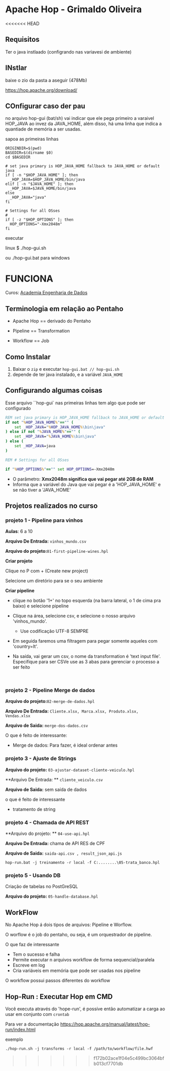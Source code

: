 # Apache Hop - Grimaldo Oliveira

<<<<<<< HEAD
## Requisitos

Ter o java instlaado (configrando nas variavesi de ambiente)

## INstlar

baixe o zio da pasta a aseguir (478Mb)

https://hop.apache.org/download/

## COnfigurar caso der pau

no arquivo hop-gui (bat/sh) vai indicar que ele pega primeiro a varaivel HOP_JAVA ao invez da JAVA_HOME,  além disso, há uma linha que indica a quantiade de memória a ser usadas.

sapoa as primeiras linhas

````
ORIGINDIR=$(pwd)
BASEDIR=$(dirname $0)
cd $BASEDIR

# set java primary is HOP_JAVA_HOME fallback to JAVA_HOME or default java
if [ -n "$HOP_JAVA_HOME" ]; then
  _HOP_JAVA=$HOP_JAVA_HOME/bin/java
elif [ -n "$JAVA_HOME" ]; then
  _HOP_JAVA=$JAVA_HOME/bin/java
else
  _HOP_JAVA="java"
fi

# Settings for all OSses
#
if [ -z "$HOP_OPTIONS" ]; then
  HOP_OPTIONS="-Xmx2048m"
fi
````

executar

linux
$ ./hop-gui.sh


ou ./hop-gui.bat
para windows

FUNCIONA
=======
Curos: [Academia Engenharia de Dados](https://www.udemy.com/course/academia-engenharia-de-dados/)

## Terminologia em relação ao Pentaho

+ Apache Hop == derivado do Pentaho


+ Pipeline == Transformation
+ Workflow == Job

## Como Instalar

1. Baixar o `zip` e executar ``hop-gui.bat // hop-gui.sh``
2. depende de ter java instalado, e a variável `JAVA_HOME`

## Configurando algumas coisas

Esse arquivo ``hop-gui` nas primeiras linhas tem algo que pode ser configurado

````bat
REM set java primary is HOP_JAVA_HOME fallback to JAVA_HOME or default java
if not "%HOP_JAVA_HOME%"=="" (
    set _HOP_JAVA="%HOP_JAVA_HOME%\bin\java"
) else if not "%JAVA_HOME%"=="" (
    set _HOP_JAVA="%JAVA_HOME%\bin\java"
) else (
    set _HOP_JAVA=java
)

REM # Settings for all OSses

if "%HOP_OPTIONS%"=="" set HOP_OPTIONS=-Xmx2048m
````


+ O parâmetro: **Xmx2048m significa que vai pegar até 2GB de RAM**
+ Informa que a variável do Java que vai pegar é a 'HOP_JAVA_HOME' e se não tiver a 'JAVA_HOME'

## Projetos realizados no curso

### projeto 1 - Pipeline para vinhos

**Aulas**: 6 a 10

**Arquivo De Entrada:** `vinhos_mundo.csv`

**Arquivo do projeto:**`01-first-pipeline-wines.hpl`

**Criar projeto**

Clique no P com + (Create new project)

Selecione um diretório para se o seu ambiente

**Criar pipeline**
+ clique no botão '1+' no topo esquerda (na barra lateral, o 1 de cima pra baixo) e selecione pipeline

+ Clique na área, selecione csv, e selecione o nosso arquivo 'vinhos_mundo'.
  - Use codificação UTF-8 SEMPRE

+ Em seguida faremos uma filtragem para pegar somente aqueles com 'country=It'. 

+ Na saída, vai gerar um csv, o nome da transformation é 'text input file'. Especifique para ser CSVe use as 3 abas para gerenciar o processo a ser feito

  ​

### projeto 2 - Pipeline Merge de dados

**Arquivo do projeto:**`02-merge-de-dados.hpl`

**Arquivo De Entrada:** `Cliente.xlsx, Marca.xlsx, Produto.xlsx, Vendas.xlsx`

**Arquivo de Saida:** `merge-dos-dados.csv`

O que é feito de interessante:
+ Merge de dados: Para fazer, é ideal ordenar antes



### projeto 3 - Ajuste de Strings

**Arquivo do projeto:** `03-ajustar-dataset-cliente-veiculo.hpl`

**Arquivo De Entrada: ** `cliente_veiculo.csv`

**Arquivo de Saida:** sem saída de dados

o que é feito de interessante 
+ tratamento de string



### projeto 4 - Chamada de API REST

**Arquivo do projeto: ** `04-use-api.hpl`

**Arquivo De Entrada:** chama de API RES de CPF

**Arquivo de Saida:** `saida-api.csv , result_json_api.js`

```
hop-run.bat -j treinamento -r local -f C:........\05-trata_banco.hpl
```



### projeto 5 - Usando DB

Criação de tabelas no PostGreSQL

**Arquivo do projeto:** `05-handle-database.hpl`



## WorkFlow

No Apache Hop á dois tipos de arquivos: Pipeline e Worflow.

O worflow é o job do pentaho, ou seja, é um orquestrador de pipeline.

O que faz de interessante
+ Tem o sucesso e falha
+ Permite executar n arquivos workflow de forma sequencial/paralela
+ Escreve em log
+ Cria variáveis em memória  que pode ser usadas nos pipeline

O workflow possui passos diferentes do workflow



## Hop-Run : Executar Hop em CMD

Você executa através do 'hope-run', é possíve então automatizar a carga ao usar em conjunto com `crontab`

Para ver a documentação
https://hop.apache.org/manual/latest/hop-run/index.html

exemplo

```
./hop-run.sh -j transforms -r local -f /path/to/workflow/file.hwf
```



>>>>>>> f172b02ace1f04e5c499bc3064bfb013cf7701db

